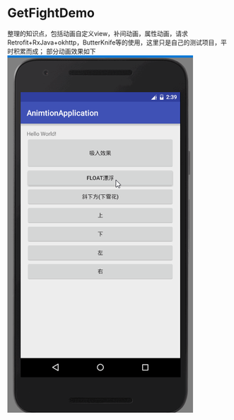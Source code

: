 # GetFightDemo
整理的知识点，包括动画自定义view，补间动画，属性动画，请求Retrofit+RxJava+okhttp，ButterKnife等的使用，这里只是自己的测试项目，平时积累而成；
部分动画效果如下
![image](https://github.com/daitu-liang/GetFightDemo/blob/master/screenshots/test_animation.gif)
